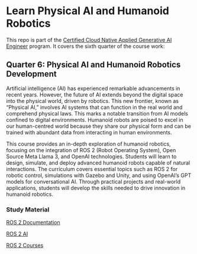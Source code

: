 # Learn Physical AI and Humanoid Robotics

This repo is part of the [Certified Cloud Native Applied Generative AI Engineer](https://docs.google.com/document/d/15usu1hkrrRLRjcq_3nCTT-0ljEcgiC44iSdvdqrCprk/edit?usp=sharing) program. It covers the sixth quarter of the course work:

## Quarter 6: Physical AI and Humanoid Robotics Development

Artificial intelligence (AI) has experienced remarkable advancements in recent years. However, the future of AI extends beyond the digital space into the physical world, driven by robotics. This new frontier, known as “Physical AI,” involves AI systems that can function in the real world and comprehend physical laws. This marks a notable transition from AI models confined to digital environments. Humanoid robots are poised to excel in our human-centred world because they share our physical form and can be trained with abundant data from interacting in human environments.

This course provides an in-depth exploration of humanoid robotics, focusing on the integration of ROS 2 (Robot Operating System), Open Source Meta Llama 3, and OpenAI technologies. Students will learn to design, simulate, and deploy advanced humanoid robots capable of natural interactions. The curriculum covers essential topics such as ROS 2 for robotic control, simulations with Gazebo and Unity, and using OpenAI’s GPT models for conversational AI. Through practical projects and real-world applications, students will develop the skills needed to drive innovation in humanoid robotics.

### Study Material

[ROS 2 Documentation](https://docs.ros.org/en/jazzy/index.html)

[ROS 2 AI](https://github.com/fujitatomoya/ros2ai)

[ROS 2 Courses](http://www.robotigniteacademy.com/open-classes/)

